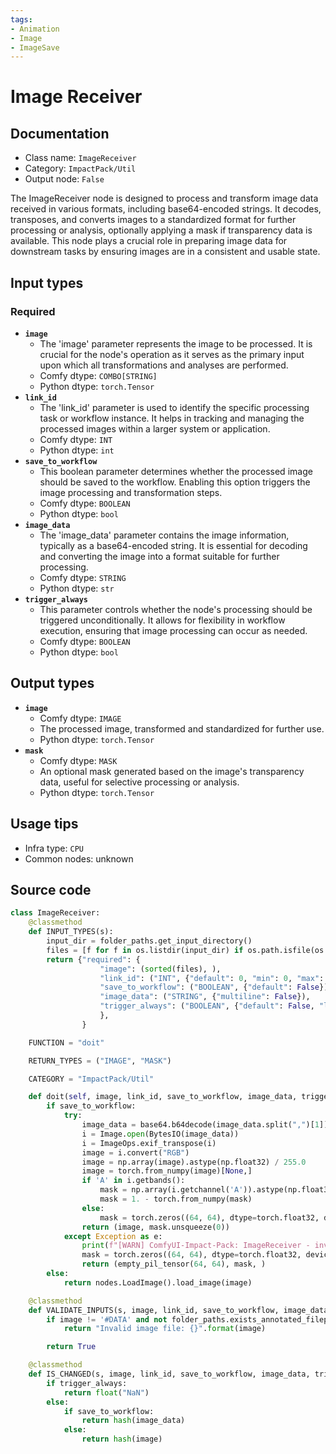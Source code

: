```yaml
---
tags:
- Animation
- Image
- ImageSave
---
```


# Image Receiver
## Documentation
- Class name: `ImageReceiver`
- Category: `ImpactPack/Util`
- Output node: `False`

The ImageReceiver node is designed to process and transform image data received in various formats, including base64-encoded strings. It decodes, transposes, and converts images to a standardized format for further processing or analysis, optionally applying a mask if transparency data is available. This node plays a crucial role in preparing image data for downstream tasks by ensuring images are in a consistent and usable state.
## Input types
### Required
- **`image`**
    - The 'image' parameter represents the image to be processed. It is crucial for the node's operation as it serves as the primary input upon which all transformations and analyses are performed.
    - Comfy dtype: `COMBO[STRING]`
    - Python dtype: `torch.Tensor`
- **`link_id`**
    - The 'link_id' parameter is used to identify the specific processing task or workflow instance. It helps in tracking and managing the processed images within a larger system or application.
    - Comfy dtype: `INT`
    - Python dtype: `int`
- **`save_to_workflow`**
    - This boolean parameter determines whether the processed image should be saved to the workflow. Enabling this option triggers the image processing and transformation steps.
    - Comfy dtype: `BOOLEAN`
    - Python dtype: `bool`
- **`image_data`**
    - The 'image_data' parameter contains the image information, typically as a base64-encoded string. It is essential for decoding and converting the image into a format suitable for further processing.
    - Comfy dtype: `STRING`
    - Python dtype: `str`
- **`trigger_always`**
    - This parameter controls whether the node's processing should be triggered unconditionally. It allows for flexibility in workflow execution, ensuring that image processing can occur as needed.
    - Comfy dtype: `BOOLEAN`
    - Python dtype: `bool`
## Output types
- **`image`**
    - Comfy dtype: `IMAGE`
    - The processed image, transformed and standardized for further use.
    - Python dtype: `torch.Tensor`
- **`mask`**
    - Comfy dtype: `MASK`
    - An optional mask generated based on the image's transparency data, useful for selective processing or analysis.
    - Python dtype: `torch.Tensor`
## Usage tips
- Infra type: `CPU`
- Common nodes: unknown


## Source code
```python
class ImageReceiver:
    @classmethod
    def INPUT_TYPES(s):
        input_dir = folder_paths.get_input_directory()
        files = [f for f in os.listdir(input_dir) if os.path.isfile(os.path.join(input_dir, f))]
        return {"required": {
                    "image": (sorted(files), ),
                    "link_id": ("INT", {"default": 0, "min": 0, "max": sys.maxsize, "step": 1}),
                    "save_to_workflow": ("BOOLEAN", {"default": False}),
                    "image_data": ("STRING", {"multiline": False}),
                    "trigger_always": ("BOOLEAN", {"default": False, "label_on": "enable", "label_off": "disable"}),
                    },
                }

    FUNCTION = "doit"

    RETURN_TYPES = ("IMAGE", "MASK")

    CATEGORY = "ImpactPack/Util"

    def doit(self, image, link_id, save_to_workflow, image_data, trigger_always):
        if save_to_workflow:
            try:
                image_data = base64.b64decode(image_data.split(",")[1])
                i = Image.open(BytesIO(image_data))
                i = ImageOps.exif_transpose(i)
                image = i.convert("RGB")
                image = np.array(image).astype(np.float32) / 255.0
                image = torch.from_numpy(image)[None,]
                if 'A' in i.getbands():
                    mask = np.array(i.getchannel('A')).astype(np.float32) / 255.0
                    mask = 1. - torch.from_numpy(mask)
                else:
                    mask = torch.zeros((64, 64), dtype=torch.float32, device="cpu")
                return (image, mask.unsqueeze(0))
            except Exception as e:
                print(f"[WARN] ComfyUI-Impact-Pack: ImageReceiver - invalid 'image_data'")
                mask = torch.zeros((64, 64), dtype=torch.float32, device="cpu")
                return (empty_pil_tensor(64, 64), mask, )
        else:
            return nodes.LoadImage().load_image(image)

    @classmethod
    def VALIDATE_INPUTS(s, image, link_id, save_to_workflow, image_data, trigger_always):
        if image != '#DATA' and not folder_paths.exists_annotated_filepath(image) or image.startswith("/") or ".." in image:
            return "Invalid image file: {}".format(image)

        return True

    @classmethod
    def IS_CHANGED(s, image, link_id, save_to_workflow, image_data, trigger_always):
        if trigger_always:
            return float("NaN")
        else:
            if save_to_workflow:
                return hash(image_data)
            else:
                return hash(image)

```
